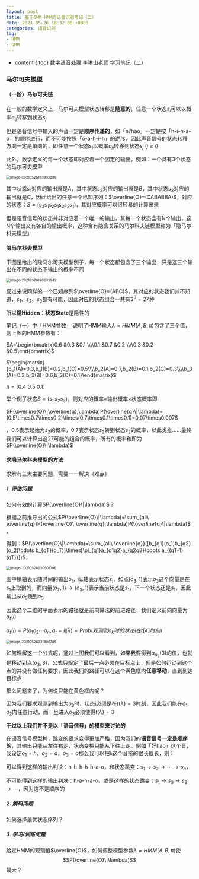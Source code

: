 ```yaml
---
layout: post
title: 基于GMM-HMM的语音识别笔记（二）
date: 2021-05-26 18:32:00 +0800
categories: 语音识别
tag: 
- HMM
- GMM
---
```


* content
{:toc}
[数字语音处理 李琳山老师](http://speech.ee.ntu.edu.tw/DSP2019Spring/) 学习笔记（二）

### 马尔可夫模型

#### （一阶）马尔可夫链

在一般的数学定义上，马尔可夫模型状态转移是**随意的**，任意一个状态$s_i$可以以概率$a_{ij}$转移到状态$s_j$

但是语音信号中输入的声音一定是**顺序传递的**，如「ni’hao」一定是按「h-i-h-a-o」的顺序进行，而不可能按照「o-a-h-i-h」的逆序，因此声音信号的状态转移方向一定是单向的，即任意一个状态$s_i$以概率$a_{ij}$转移到状态$s_j\ (j\geq i$)

此外，数学定义的每一个状态即对应着一个固定的输出。例如：一个具有3个状态的马尔可夫模型

<img src="https://yumik-xy.oss-cn-qingdao.aliyuncs.com/img/20210526183935.png!small" alt="image-20210526183935889" style="zoom: 67%;" />

其中状态$s_1$对应的输出就是$A$，其中状态$s_2$对应的输出就是$B$，其中状态$s_3$对应的输出就是$C$，因此给出的任意一个已知序列：$\overline{O}=(CABABBA)$，对应的状态：$S=(s_3s_1s_2s_1s_2s_2s_1)$，其对应概率可以很轻易的计算出来

但是语音信号的状态并非对应着一个唯一的输出，其每一个状态含有N个输出，这N个输出又有各自的输出概率，这种含有隐含关系的马尔科夫链模型称为「隐马尔科夫模型」

#### 隐马尔科夫模型

下图是给出的隐马尔可夫模型例子，每一个状态都包含了三个输出，只是这三个输出在不同的状态下输出的概率不同

<img src="https://yumik-xy.oss-cn-qingdao.aliyuncs.com/img/20210526190635.png!small" alt="image-20210526190635942" style="zoom:67%;" />

反过来说同样的一个已知序列$\overline{O}=(ABC)$，其对应的状态我们并不知道，$s_1$、$s_2$、$s_3$都有可能，因此对应的状态组合一共有$3^3=27$种

所以**隐Hidden**：**状态State**是隐性的

[笔记（一）中「HMM参数」](https://yumik.top/语音识别/基于GMM-HMM的语音识别笔记-一#hmm参数) 说明了HMM输入$\lambda=HMM(A,B,\pi)$包含了三个值，则上图的HMM参数有：

$A=\begin{bmatrix}0.6  &0.3  &0.1 \\\\0.1  &0.7  &0.2 \\\\0.3  &0.2  &0.5\end{bmatrix}$

$\begin{matrix}{b_1(A)=0.3,b_1(B)=0.2,b_1(C)=0.5\\\\b_2(A)=0.7,b_2(B)=0.1,b_2(C)=0.3\\\\b_3(A)=0.3,b_3(B)=0.6,b_3(C)=0.1}\end{matrix}$

$\pi=[0.4\ 0.5\ 0.1]$

举个例子状态$S=(s_2s_2s_3)$，则对应的概率=输出概率×状态概率即

$P(\overline{O}\|\overline{q},\lambda)P(\overline{q}\|\lambda)=(0.5\times0.7\times0.2)\times(0.7\times0.1\times0.1)=0.07\times0.007$

，0.5表示起始为$s_2$的概率，0.7表示状态$s_2$转到状态$s_2$的概率，以此类推……最终我们可以计算出这27可能的组合的概率，所有的概率和即为$P(\overline{O}\|\lambda)$

#### 求隐马尔科夫模型的方法

求解有三大主要问题，需要一一解决（难点）

##### 1. 评估问题

如何有效的计算$P(\overline{O}\|\lambda)$？

根据之前推导出的公式$P(\overline{O}\|\lambda)=\sum_{all\ \overline{q}}P(\overline{O}\|\overline{q},\lambda)P(\overline{q}\|\lambda)$，

得到：$P(\overline{O}\|\lambda)=\sum_{all\ \overline{q}}([b_{q1}(o_1)b_{q2}(o_2)\cdots b_{qT}(o_T)]\times[\pi_{q1}a_{q1q2}a_{q2q3}\cdots a_{(qT-1)(qT)}])$，

<img src="https://yumik-xy.oss-cn-qingdao.aliyuncs.com/img/20210526230501.png!small" alt="image-20210526230501796" style="zoom: 67%;" />

图中横轴表示随时间的输出$o_t$，纵轴表示状态$s_i$，如点$(o_3,1)$表示$o_3$这个向量是在$s_1$上取到的，而向量$(o_2,1)\to(o_3,1)$表示当前状态是$s_1$，下一个状态还是$s_1$，因此输出从$o_2$跳到$o_3$

因此这个二维的平面表示的路径就是前向算法的前进路径，我们定义前向向量为$\alpha_t(i)$

$\alpha_t(i)=P(o_1o_2\cdots o_n,q_t=i\|\lambda)=Prob(观测到o_k时的状态i在t[\lambda]时刻)$

<img src="https://yumik-xy.oss-cn-qingdao.aliyuncs.com/img/20210526231800.png!small" alt="image-20210526231800705" style="zoom:67%;" />

如何理解这一个公式呢，通过上图我们可以看到，如果我要得到$\alpha_{o_3}(3)$的值，也就是移动到点$(o_3,3)$，公式只规定了最后一点必须在目标点上，但是如何运动到这个点的并没有做任何要求，因此我们的路径可以在这个黄色框内**任意移动**，直到到达目标点

那么问题来了，为何说只能在黄色框内呢？

因为我们要求观测到输出为$o_3$时，状态i必须是在$t(\lambda)=3$时刻，因此我们能在$o_1,o_2$内任意行动，而一旦进入$o_3$必须使得$t(\lambda)=3$

**不过以上我们并不是以「语音信号」的模型来讨论的**

在语音信号模型种，跳变的要求变得更加严格，因为我们的**语音信号一定是顺序的**，其输出只能从左往右走，状态变换只能从下往上走。例如「好hao」这个音，我设定$o_1=h$，$o_2=a$，$o_3=o$那么我可以把`h`这个音拖的很长很长，则：

可以得到这样的输出判决：h-h-h-h-h-a-o，和状态跳变：$s_1\to s_2\to\cdots\to s_n$，

不可能得到这样的输出判决：h-a-h-a-o，或是这样的状态跳变：$s_1\to s_3\to s_2\to\cdots$，因为这不是顺序的

##### 2. 解码问题

如何选择最优状态序列？



##### 3. 学习/训练问题

给定HMM的观测值$\overline{O}$，如何调整模型参数$\lambda=HMM(A,B,\pi)$使$$P(\overline{O}\|\lambda)$$最大？



